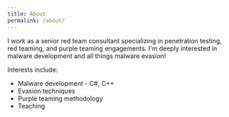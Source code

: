 ```yaml
---
title: About
permalink: /about/
---
```


I work as a senior red team consultant specializing in penetration testing, red teaming, and purple teaming engagements. I'm deeply interested in malware development and all things malware evasion! <br>

Interests include:
- Malware development - C#, C++
- Evasion techniques
- Purple teaming methodology
- Teaching
